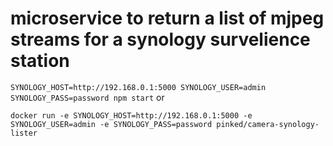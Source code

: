 # microservice to return a list of mjpeg streams for a synology survelience station

`SYNOLOGY_HOST=http://192.168.0.1:5000 SYNOLOGY_USER=admin SYNOLOGY_PASS=password npm start`
or

`docker run -e SYNOLOGY_HOST=http://192.168.0.1:5000 -e SYNOLOGY_USER=admin -e SYNOLOGY_PASS=password pinked/camera-synology-lister`
